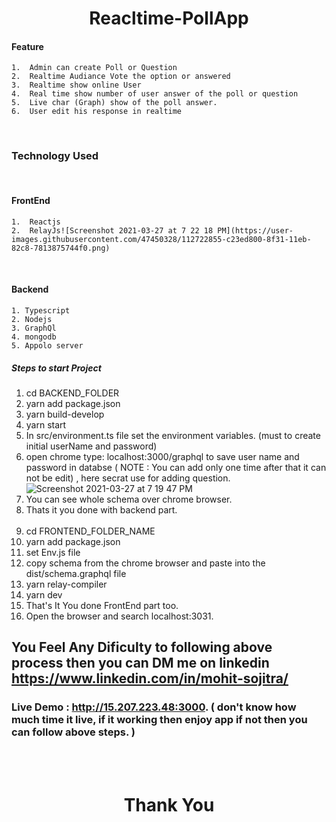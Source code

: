 <h1 align="center">Reacltime-PollApp</h1>



#### Feature
    1.  Admin can create Poll or Question
    2.  Realtime Audiance Vote the option or answered
    3.  Realtime show online User
    4.  Real time show number of user answer of the poll or question
    5.  Live char (Graph) show of the poll answer.
    6.  User edit his response in realtime
 
<br/>

### Technology Used
<br/>

  #### FrontEnd
    1.  Reactjs
    2.  RelayJs![Screenshot 2021-03-27 at 7 22 18 PM](https://user-images.githubusercontent.com/47450328/112722855-c23ed800-8f31-11eb-82c8-7813875744f0.png)

   
  <br/>
  
  #### Backend
    1. Typescript
    2. Nodejs
    3. GraphQl
    4. mongodb
    5. Appolo server

##### Steps to start Project
  1. cd BACKEND_FOLDER
  2. yarn add package.json
  3. yarn build-develop
  4. yarn start
  5. In src/environment.ts file set the environment variables. (must to create initial userName and password)
  6. open chrome type: localhost:3000/graphql to save user name and password in databse ( NOTE : You can add only one time after that it can not be edit) , here secrat use for adding question.![Screenshot 2021-03-27 at 7 19 47 PM](https://user-images.githubusercontent.com/47450328/112722775-67a57c00-8f31-11eb-8862-8927dc4604de.png)
  7. You can see whole schema over chrome browser.
  8. Thats it you done with backend part.<br /><br/>
  9.  cd FRONTEND_FOLDER_NAME
  10.  yarn add package.json
  11.  set Env.js file
  12.  copy schema from the chrome browser and paste into the dist/schema.graphql file
  13.  yarn relay-compiler
  14.  yarn dev
  15.  That's It You done FrontEnd part too.
  16.  Open the browser and search localhost:3031. 
 
## You Feel Any Dificulty to following above process then you can DM me on linkedin https://www.linkedin.com/in/mohit-sojitra/

### Live Demo : http://15.207.223.48:3000.   ( don't know how much time it live, if it working then enjoy app if not then you can follow above steps. )

<br /><br />
<h1 align="center">  Thank You  </h1>
